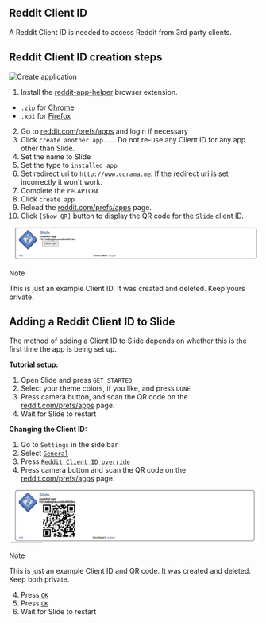 ## Reddit Client ID
A Reddit Client ID is needed to access Reddit from 3rd party clients.

## Reddit Client ID creation steps
![Create application](/screenshots/create_application.png)

1. Install the [reddit-app-helper](https://github.com/cygnusx-1-org/reddit-app-helper/releases) browser extension.
  * `.zip` for [Chrome](https://www.google.com/chrome/)
  * `.xpi` for [Firefox](https://www.mozilla.org/en-US/firefox/new/)
2. Go to [reddit.com/prefs/apps](https://www.reddit.com/prefs/apps) and login if
necessary
3. Click `create another app...`. Do not re-use any Client ID for any app other
than Slide.
4. Set the name to Slide
5. Set the type to `installed app`
6. Set redirect uri to `http://www.ccrama.me`. If the redirect uri is set
incorrectly it won't work.
7. Complete the `reCAPTCHA`
8. Click `create app`
9. Reload the [reddit.com/prefs/apps](https://www.reddit.com/prefs/apps) page.
10. Click `[Show QR]` button to display the QR code for the `Slide` client ID.

![Client ID](/screenshots/client_id_with_show_qr_button.png)

> [!NOTE]
>
> This is just an example Client ID. It was created and deleted. Keep
> yours private.

## Adding a Reddit Client ID to Slide
The method of adding a Client ID to Slide depends on whether this is the
first time the app is being set up.

**Tutorial setup:**
1. Open Slide and press `GET STARTED`
2. Select your theme colors, if you like, and press `DONE`
3. Press camera button, and scan the QR code on the
[reddit.com/prefs/apps](https://www.reddit.com/prefs/apps) page.
4. Wait for Slide to restart

**Changing the Client ID:**
1. Go to `Settings` in the side bar
1. Select [`General`](/screenshots/settings.png)
2. Press [`Reddit Client ID override`](screenshots/enter_client_id_override.png)
3. Press camera button and scan the QR code on the
[reddit.com/prefs/apps](https://www.reddit.com/prefs/apps) page.

![Client ID](/screenshots/client_id_with_qr_code.png)

> [!NOTE]
>
> This is just an example Client ID and QR code. It was created and deleted.
> Keep both private.

4. Press [`OK`](screenshots/pre-saved_client_id_override.png)
5. Press [`OK`](screenshots/post-saved_client_id_override.png)
6. Wait for Slide to restart
